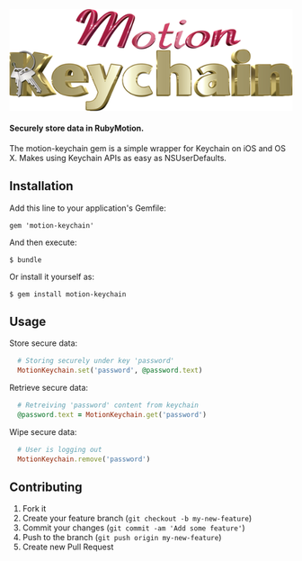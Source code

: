 ![motion-keychain-explain](./_art/motion-keychain.png)

#### Securely store data in RubyMotion.

The motion-keychain gem is a simple wrapper for Keychain on iOS and OS X. Makes using Keychain APIs as easy as NSUserDefaults.

## Installation

Add this line to your application's Gemfile:

    gem 'motion-keychain'

And then execute:

    $ bundle

Or install it yourself as:

    $ gem install motion-keychain

## Usage

Store secure data:
```ruby
  # Storing securely under key 'password'
  MotionKeychain.set('password', @password.text)
```

Retrieve secure data:
```ruby
  # Retreiving 'password' content from keychain
  @password.text = MotionKeychain.get('password')
```

Wipe secure data:
```ruby
  # User is logging out
  MotionKeychain.remove('password')
```

## Contributing

1. Fork it
2. Create your feature branch (`git checkout -b my-new-feature`)
3. Commit your changes (`git commit -am 'Add some feature'`)
4. Push to the branch (`git push origin my-new-feature`)
5. Create new Pull Request
